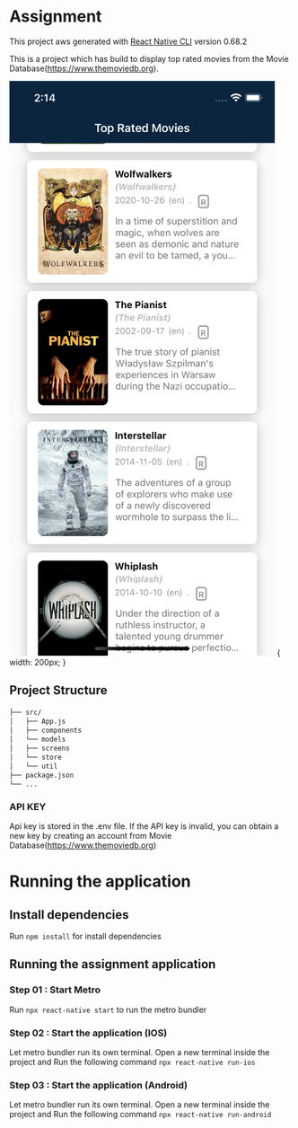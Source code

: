 # Assignment

This project aws generated with [React Native CLI](https://reactnative.dev/docs/environment-setup) version 0.68.2

This is a project which has build to display top rated movies from the Movie Database(https://www.themoviedb.org).

![alt text](assets/screenshot.png) { width: 200px; }

## Project Structure

```
├── src/
│   ├── App.js
│   ├── components
│   └── models
│   ├── screens
│   └── store
│   └── util
├── package.json
└── ...
```

### API KEY

Api key is stored in the .env file. If the API key is invalid, you can obtain a new key by creating an account from Movie Database(https://www.themoviedb.org)

# Running the application

## Install dependencies

Run `npm install` for install dependencies

## Running the assignment application

### Step 01 : Start Metro

Run `npx react-native start` to run the metro bundler

### Step 02 : Start the application (IOS)

Let metro bundler run its own terminal. Open a new terminal inside the project and Run the following command
`npx react-native run-ios`

### Step 03 : Start the application (Android)

Let metro bundler run its own terminal. Open a new terminal inside the project and Run the following command
`npx react-native run-android`

